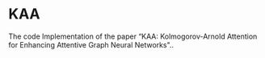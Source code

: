# KAA
The code Implementation of the paper “KAA: Kolmogorov-Arnold Attention for Enhancing Attentive Graph Neural Networks"..

